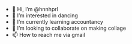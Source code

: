 - 👋 Hi, I’m @hnnhprl
- 👀 I’m interested in dancing
- 🌱 I’m currently learning accountancy
- 💞️ I’m looking to collaborate on making collage
- 📫 How to reach me via gmail

<!---
hnnhprl/hnnhprl is a ✨ special ✨ repository because its `README.md` (this file) appears on your GitHub profile.
You can click the Preview link to take a look at your changes.
--->
